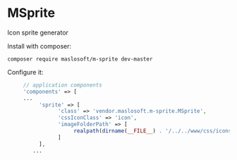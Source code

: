 MSprite
=======

Icon sprite generator

Install with composer:

~~~
composer require maslosoft/m-sprite dev-master
~~~

Configure it:

~~~php
	 // application components
	 'components' => [
	 ...
		  'sprite' => [
				'class' => 'vendor.maslosoft.m-sprite.MSprite',
				'cssIconClass' => 'icon',
				'imageFolderPath' => [
					 realpath(dirname(__FILE__) . '/../../www/css/icons')
				]
		  ],
		...
~~~
